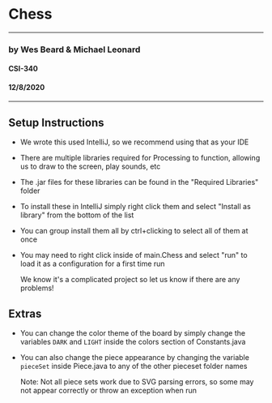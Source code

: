 #    Chess

-----------------------------------

###  by Wes Beard & Michael Leonard
#### CSI-340
#### 12/8/2020

-----------------------------------
## Setup Instructions

 - We wrote this used IntelliJ, so we recommend using that as your IDE
 - There are multiple libraries required for Processing to function, allowing us to draw to the screen, play sounds, etc  
 - The .jar files for these libraries can be found in the "Required Libraries" folder
 - To install these in IntelliJ simply right click them and select "Install as library" from the bottom of the list
 - You can group install them all by ctrl+clicking to select all of them at once
 - You may need to right click inside of main.Chess and select "run" to load it as a configuration for a first time run
 
    We know it's  a complicated project so let us know if there are any problems!
 
 ## Extras

 - You can change the color theme of the board by simply change the variables `DARK` and `LIGHT` inside the colors section of Constants.java
 - You can also change the piece appearance by changing the variable `pieceSet` inside Piece.java to any of the other pieceset folder names   
   
    Note: Not all piece sets work due to SVG parsing errors, so some may not appear correctly or throw an exception when run